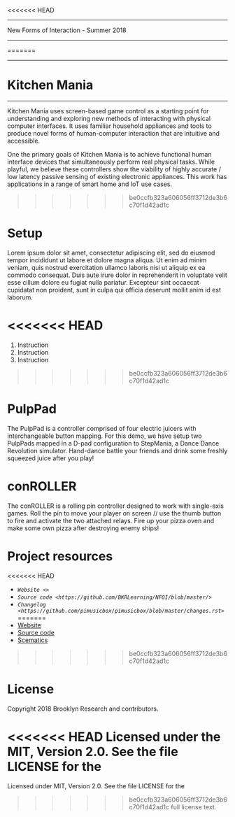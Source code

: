 <<<<<<< HEAD
**************************************
New Forms of Interaction - Summer 2018
**************************************

=======
****
# Kitchen Mania
****
Kitchen Mania uses screen-based game control as a starting point for understanding and exploring new methods of interacting with physical computer interfaces. It uses familiar household appliances and tools to produce novel forms of human-computer interaction that are intuitive and accessible.

One the primary goals of Kitchen Mania is to achieve functional human interface devices that simultaneously perform real physical tasks. While playful, we believe these controllers show the viability of highly accurate / low latency passive sensing of existing electronic appliances. This work has applications in a range of smart home and IoT use cases.

>>>>>>> be0ccfb323a606056ff3712de3b6c70f1d42ad1c

Setup
=========
Lorem ipsum dolor sit amet, consectetur adipiscing elit, sed do eiusmod tempor incididunt ut labore et dolore magna aliqua. Ut enim ad minim veniam, quis nostrud exercitation ullamco laboris nisi ut aliquip ex ea commodo consequat. Duis aute irure dolor in reprehenderit in voluptate velit esse cillum dolore eu fugiat nulla pariatur. Excepteur sint occaecat cupidatat non proident, sunt in culpa qui officia deserunt mollit anim id est laborum.

<<<<<<< HEAD
=======
1. Instruction
2. Instruction
3. Instruction
>>>>>>> be0ccfb323a606056ff3712de3b6c70f1d42ad1c


PulpPad
=========
The PulpPad is a controller comprised of four electric juicers with interchangeable button mapping. For this demo, we have setup two PulpPads mapped in a D-pad configuration to StepMania, a Dance Dance Revolution simulator. Hand-dance battle your friends and drink some freshly squeezed juice after you play!


conROLLER
=========
The conROLLER is a rolling pin controller designed to work with single-axis games. Roll the pin to move your player on screen // use the thumb button to fire and activate the two attached relays. Fire up your pizza oven and make some own pizza after destroying enemy ships!


Project resources
=================

<<<<<<< HEAD
- _`Website <>`_
- _`Source code <https://github.com/BKRLearning/NFOI/blob/master/>`_
- _`Changelog <https://github.com/pimusicbox/pimusicbox/blob/master/changes.rst>`_
=======
- [Website](http://www.brooklynresearch.org)
- [Source code](#)
- [Scematics](https://github.com/BKRLearning/NFOI/tree/master/Schematics)
>>>>>>> be0ccfb323a606056ff3712de3b6c70f1d42ad1c


License
=======

Copyright 2018 Brooklyn Research and contributors.

<<<<<<< HEAD
Licensed under the MIT, Version 2.0. See the file LICENSE for the
=======
Licensed under MIT, Version 2.0. See the file LICENSE for the
>>>>>>> be0ccfb323a606056ff3712de3b6c70f1d42ad1c
full license text.
